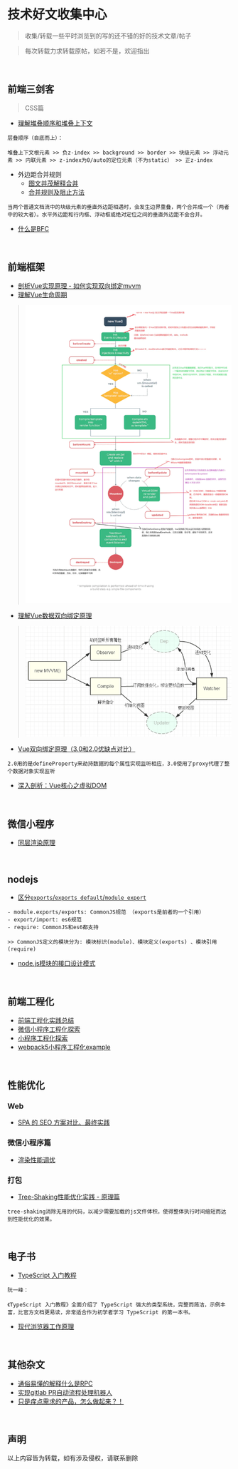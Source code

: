 # 技术好文收集中心
> 收集/转载一些平时浏览到的写的还不错的好的技术文章/帖子

> 每次转载力求转载原帖，如若不是，欢迎指出

<br/>

## 前端三剑客
> CSS篇
- [理解堆叠顺序和堆叠上下文](https://www.cnblogs.com/BUBU-Sourire/p/11158470.html)
```text
层叠顺序（自底而上）：

堆叠上下文根元素 >> 负z-index >> background >> border >> 块级元素 >> 浮动元素 >> 内联元素 >> z-index为0/auto的定位元素（不为static） >> 正z-index
```

- 外边距合并规则
  - [图文并茂解释合并](https://www.w3school.com.cn/css/css_margin_collapse.asp)
  - [合并规则及阻止方法](https://juejin.cn/post/6844903487172509704)
```text
当两个普通文档流中的块级元素的垂直外边距相遇时，会发生边界重叠，两个合并成一个（两者中的较大者）。水平外边距和行内框、浮动框或绝对定位之间的垂直外边距不会合并。
```

- [什么是BFC](https://developer.mozilla.org/zh-CN/docs/Web/Guide/CSS/Block_formatting_context)

<br/>

## 前端框架
- [剖析Vue实现原理 - 如何实现双向绑定mvvm](https://github.com/DMQ/mvvm)
- [理解Vue生命周期](https://mp.weixin.qq.com/s?__biz=MzU1OTgxNDQ1Nw==&mid=2247484176&idx=1&sn=5623421ed2678046ed9e438aadf6e26f&chksm=fc10c146cb67485015f24f7e9f5862c4c685fc33485fe30e1b375a534b4031978439c554e0c0&scene=21#wechat_redirect)
> ![](./assets/lifecycle.png)
- [理解Vue数据双向绑定原理](https://mp.weixin.qq.com/s?__biz=MzU1OTgxNDQ1Nw%3D%3D&chksm=fc10c151cb6748476008dab2f4e6c6264f5d19678305955c85cec1b619e56e8f7457b7357fb9&idx=1&mid=2247484167&scene=21&sn=7b00b4333ab2722f25f12586b70667ca#wechat_redirect)
> ![](./assets/mvvm.png)
- [Vue双向绑定原理（3.0和2.0优缺点对比）](https://juejin.cn/post/6844904040791277575)
```text
2.0用的是defineProperty来劫持数据的每个属性实现监听相应，3.0使用了proxy代理了整个数据对象实现监听
```
- [深入剖析：Vue核心之虚拟DOM](https://juejin.cn/post/6844903895467032589)
<br/>

## 微信小程序
- [同层渲染原理](https://developers.weixin.qq.com/community/develop/article/doc/000c4e433707c072c1793e56f5c813)


<br/>

## nodejs
- [区分`exports`/`exports default`/`module export`](https://segmentfault.com/a/1190000010426778)
```text
- module.exports/exports: CommonJS规范 （exports是前者的一个引用）
- export/import: es6规范
- require: CommonJS和es6都支持

>> CommonJS定义的模块分为: 模块标识(module)、模块定义(exports) 、模块引用(require)
```
- [node.js模块的接口设计模式](https://gywbd.github.io/posts/2014/11/using-exports-nodejs-interface-design-pattern.html)


<br/>

## 前端工程化
- [前端工程化实践总结](https://cloud.tencent.com/developer/article/1505471)
- [微信小程序工程化探索](https://codertw.com/%E7%A8%8B%E5%BC%8F%E8%AA%9E%E8%A8%80/742008/)
- [小程序工程化探索](https://github.com/listenzz/MyMina)
- [webpack5小程序工程化example](https://github.com/Jerenyaoyelu/miniprogram_webpack)

<br/>

## 性能优化
### Web
- [SPA 的 SEO 方案对比、最终实践](https://markdowner.net/article/73058307795021824?spm=a2c6h.12873639.0.0.30d150b5BHHvCA?spm=a2c6h.12873639.0.0.30d150b5BHHvCA)

### 微信小程序篇
- [渲染性能调优](https://segmentfault.com/a/1190000019910111)

### 打包
- [Tree-Shaking性能优化实践 - 原理篇](https://juejin.cn/post/6844903544756109319)
```text
tree-shaking消除无用的代码，以减少需要加载的js文件体积，使得整体执行时间缩短而达到性能优化的效果。
```

<br/>

## 电子书
- [TypeScript 入门教程](https://ts.xcatliu.com/)
```text
阮一峰：

《TypeScript 入门教程》全面介绍了 TypeScript 强大的类型系统，完整而简洁，示例丰富，比官方文档更易读，非常适合作为初学者学习 TypeScript 的第一本书。
```
- [现代浏览器工作原理](https://www.html5rocks.com/zh/tutorials/internals/howbrowserswork/)


<br/>

## 其他杂文
- [通俗易懂的解释什么是RPC](https://zhuanlan.zhihu.com/p/36427583)
- [实现gitlab PR自动流程处理机器人](https://hellogithub2014.github.io/2019/06/06/gitlab-webhook/)
- [只是痒点需求的产品，怎么做起来？！](http://www.woshipm.com/pd/1046272.html)

<br/>

## 声明
以上内容皆为转载，如有涉及侵权，请联系删除


